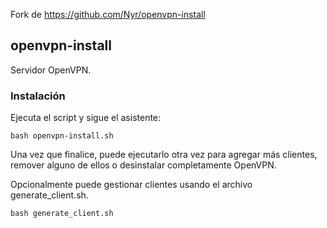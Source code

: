 Fork de https://github.com/Nyr/openvpn-install

## openvpn-install
Servidor OpenVPN.

### Instalación
Ejecuta el script y sigue el asistente:

`bash openvpn-install.sh`

Una vez que finalice, puede ejecutarlo otra vez para agregar más clientes, remover alguno de ellos o desinstalar completamente OpenVPN.

Opcionalmente puede gestionar clientes usando el archivo generate_client.sh.

`bash generate_client.sh`

